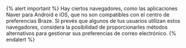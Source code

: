 {% alert important %}
Hay ciertos navegadores, como las aplicaciones Naver para Android e iOS, que no son compatibles con el centro de preferencias Braze. Si prevés que algunos de tus usuarios utilizan estos navegadores, considera la posibilidad de proporcionarles métodos alternativos para gestionar sus preferencias de correo electrónico.
{% endalert %}